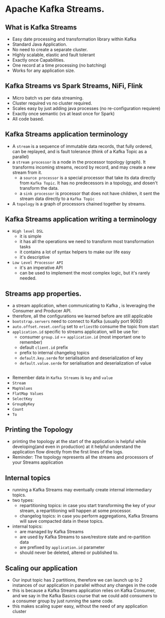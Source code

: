 # Apache Kafka Streams.



## What is Kafka Streams
* Easy date processing and transformation library within Kafka
* Standard Java Application.
* No need to create a separate cluster.
* Highly scalable, elastic and fault tolerant
* Exactly once Capabilities.
* One record at a time processing (no batching)
* Works for any application size.



## Kafka Streams vs Spark Streams, NiFi, Flink
* Micro batch vs per data streaming.
* Cluster required vs no cluster required.
* Scales easy by just adding java processes (no re-configuration requiere)
* Exactly once semantic (vs at least once for Spark)
* All code based.



## Kafka Streams application terminology
* A `stream` is a sequence of immutable data records, that fully ordered, can be replayed, and is fault 
  tolerance (think of a Kafka Topic as a parallel)
* a `stream processor` is a node in the processor topology (graph). It transforms incoming streams, record by record, and 
  may create a new stream from it.
  * a `source processor` is a special processor that take its data directly from `Kafka Topic`. It has no predecessors 
    in a topology, and dosen't transform the data.
  * a `sink processor` is processor that does not have children, it sent the stream data directly to a `Kafka Topic`
* A `topology` is a graph of processors chained together by streams.



## Kafka Streams application writing a terminology
* `High level DSL`
  * it is simple
  * it has all the operations we need to transform most transformation tasks
  * it contains a lot of syntax helpers to make our life easy
  * it's descriptive
* `Low Level Processor API` 
  * it's an imperative API
  * can be used to implement the most complex logic, but it's rarely needed.



## Streams app properties.
* a stream application, when communicating to Kafka , is leveraging the Consumer and Producer API.
* therefore, all the configurations we learned before are still applicable
* `bootstrap.servers` need to connect to Kafka (usually port 9092)
* `auto.offset.reset.config` set to `erliest`to consume the topic from start
* `application.id` specific to streams application, will be use for:
  * consumer `group.id` == `application.id` (most important one to remember)
  * default `client.id` prefix
  * prefix to internal changelog topics
  * `default.key.serde` for serialisation and deserialization of key
  * `default.value.serde` for serialisation and deserialization of value



## 
* Remember data in `Kafka Streams` is `key` and `value`
* `Stream`
* `MapValues` 
* `FlatMap Values` 
* `SelectKey`
* `GroupByKey`
* `Count`
* `To`



## Printing the Topology
* printing the topology at the start of the application is helpful while developing(and even in production) at it helpful
  understand the application flow directly from the first lines of the logs.
* Reminder: The topology represents all the streams and processors of your Streams application



## Internal topics
* running a Kafka Streams may eventually create internal intermediary topics.
* two types:
  * repartitioning topics: in case you start transforming the key of your stream, a repartitioning will happen at some processor.
  * changelog topics: in case you perform aggregations, Kafka Streams will save compacted data in these topics.
* internal topics:
  * are managed by Kafka Streams
  * are used by Kafka Streams to save/restore state and re-partition data
  * are prefixed by `application.id` parameter
  * should never be deleted, altered or published to.



## Scaling our application
* Our input topic has 2 partitions, therefore we can launch up to 2 instances of our application in parallel without 
  any changes in the code
* this is because a Kafka Streams application relies on Kafka Consumer, and we say in the Kafka Basics course that we 
   could add consumers to a consumer group by just running the same code.
* this makes scaling super easy, without the need of any application cluster
